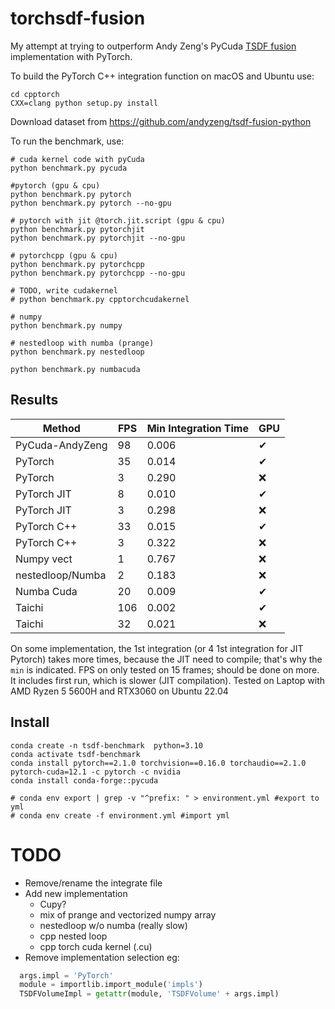 # torchsdf-fusion

My attempt at trying to outperform Andy Zeng's PyCuda [TSDF fusion](https://github.com/andyzeng/tsdf-fusion-python) implementation with PyTorch.

To build the PyTorch C++ integration function on macOS and Ubuntu use:

```
cd cpptorch
CXX=clang python setup.py install
```

Download dataset from https://github.com/andyzeng/tsdf-fusion-python

To run the benchmark, use:

```
# cuda kernel code with pyCuda
python benchmark.py pycuda

#pytorch (gpu & cpu)
python benchmark.py pytorch
python benchmark.py pytorch --no-gpu

# pytorch with jit @torch.jit.script (gpu & cpu)
python benchmark.py pytorchjit
python benchmark.py pytorchjit --no-gpu

# pytorchcpp (gpu & cpu)
python benchmark.py pytorchcpp
python benchmark.py pytorchcpp --no-gpu

# TODO, write cudakernel
# python benchmark.py cpptorchcudakernel

# numpy
python benchmark.py numpy

# nestedloop with numba (prange)
python benchmark.py nestedloop

python benchmark.py numbacuda
```

## Results


| Method           | FPS | Min Integration Time | GPU |
|------------------|-----|----------------------|-----|
| PyCuda-AndyZeng  | 98  | 0.006                | ✔  |
| PyTorch          | 35  | 0.014                | ✔  |
| PyTorch          | 3   | 0.290                | ❌  |
| PyTorch JIT      | 8   | 0.010                | ✔  |
| PyTorch JIT      | 3   | 0.298                | ❌  |
| PyTorch C++      | 33  | 0.015                | ✔  |
| PyTorch C++      | 3   | 0.322                | ❌  |
| Numpy vect       | 1   | 0.767                | ❌  |
| nestedloop/Numba | 2   | 0.183                | ❌  |
| Numba Cuda       | 20  | 0.009                | ✔  |
| Taichi           | 106 | 0.002                | ✔  |
| Taichi           | 32  | 0.021                | ❌  |



On some implementation, the 1st integration (or 4 1st integration for JIT Pytorch) takes more times, because the JIT need to compile; that's why the `min` is indicated.
FPS on only tested on 15 frames; should be done on more. It includes first run, which is slower (JIT compilation).
Tested on Laptop with AMD Ryzen 5 5600H and RTX3060 on Ubuntu 22.04

## Install

```shell
conda create -n tsdf-benchmark  python=3.10
conda activate tsdf-benchmark
conda install pytorch==2.1.0 torchvision==0.16.0 torchaudio==2.1.0 pytorch-cuda=12.1 -c pytorch -c nvidia
conda install conda-forge::pycuda

# conda env export | grep -v "^prefix: " > environment.yml #export to yml
# conda env create -f environment.yml #import yml
```

# TODO 
- Remove/rename the integrate file
- Add new implementation
  - Cupy?
  - mix of prange and vectorized numpy array
  - nestedloop w/o numba (really slow)
  - cpp nested loop
  - cpp torch cuda kernel (.cu)
- Remove implementation selection eg:
```python
  args.impl = 'PyTorch'
  module = importlib.import_module('impls')
  TSDFVolumeImpl = getattr(module, 'TSDFVolume' + args.impl)
```